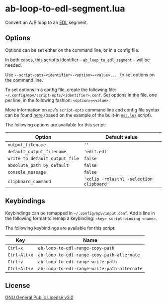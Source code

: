 # ab-loop-to-edl-segment.lua

Convert an A/B loop to an [EDL](https://github.com/mpv-player/mpv/blob/master/DOCS/edl-mpv.rst) segment.

## Options

Options can be set either on the command line, or in a config file.

In both cases, this script's identifier&nbsp;&ndash; `ab_loop_to_edl_segment`&nbsp;&ndash; will be needed.

Use `--script-opts=<identifier>-<option>=<value>,...` to set options on the command line.

To set options in a config file, create the following file: `~/.config/mpv/script-opts/<identifier>.conf`. Set options in the file, one per line, in the following fashion: `<option>=<value>`.

More information on `mpv`'s `script-opts` command line and config file syntax can be found [here](https://mpv.io/manual/stable/#configuration) (based on the example of the built-in [`osc.lua`](https://github.com/mpv-player/mpv/blob/master/player/lua/osc.lua) script).

The following options are available for this script:

| Option | Default value |
| --- | --- |
| `output_filename` | `''` |
| `default_output_filename` | `'edit.edl'` |
| `write_to_default_output_file` | `false` |
| `absolute_path_by_default` | `false` |
| `console_message` | `false` |
| `clipboard_command` | `'xclip -rmlastnl -selection clipboard'` |

## Keybindings

Keybindings can be remapped in `~/.config/mpv/input.conf`. Add a line in the following format to remap a keybinding: `<key> script-binding <name>`.

The following keybindings are available for this script:

| Key | Name |
| --- | --- |
| `Ctrl+x` | `ab-loop-to-edl-range-copy-path` |
| `Ctrl+Alt+x` | `ab-loop-to-edl-range-copy-path-alternate` |
| `Ctrl+v` | `ab-loop-to-edl-range-write-path` |
| `Ctrl+Alt+v` | `ab-loop-to-edl-range-write-path-alternate` |

## License

[GNU General Public License v3.0](LICENSE)
